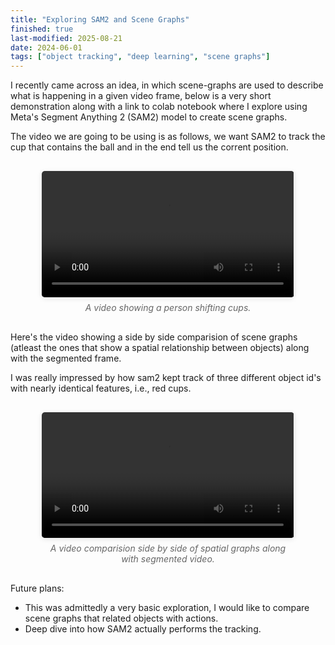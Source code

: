 ```yaml
---
title: "Exploring SAM2 and Scene Graphs" 
finished: true 
last-modified: 2025-08-21
date: 2024-06-01
tags: ["object tracking", "deep learning", "scene graphs"]
---
```


I recently came across an idea, in which scene-graphs are used to describe what is happening in a given video frame, below is a very short demonstration along with a link to colab notebook where I explore using Meta's Segment Anything 2 (SAM2) model to create scene graphs. 

The video we are going to be using is as follows, we want SAM2 to track the cup that contains the ball and in the end tell us the corrent position. 

<div style="display: flex; flex-direction: column; align-items: center; gap: 20px; margin: 30px 0;">
  <div style="width: 80%; max-width: 800px;">
    <figure style="margin: 0;">
      <video controls style="width: 100%; height: auto; border-radius: 5px; box-shadow: 0 2px 8px rgba(0,0,0,0.1);">
        <source src="/projects/assets/02_cups.mp4" type="video/mp4">
        Your browser does not support the video tag.
      </video>
      <figcaption style="text-align: center; font-style: italic; color: #666; margin-top: 8px;">
        A video showing a person shifting cups.
      </figcaption>
    </figure>
  </div>
</div>

Here's the video showing a side by side comparision of scene graphs (atleast the ones that show a spatial relationship between objects) along with the segmented frame. 

I was really impressed by how sam2 kept track of three different object id's with nearly identical features, i.e., red cups. 
<div style="display: flex; flex-direction: column; align-items: center; gap: 20px; margin: 30px 0;">
  <div style="width: 80%; max-width: 800px;">
    <figure style="margin: 0;">
      <video controls style="width: 100%; height: auto; border-radius: 5px; box-shadow: 0 2px 8px rgba(0,0,0,0.1);">
        <source src="/projects/assets/output_video_21.webm" type="video/webm">
        Your browser does not support the video tag.
      </video>
      <figcaption style="text-align: center; font-style: italic; color: #666; margin-top: 8px;">
        A video comparision side by side of spatial graphs along with segmented video.
      </figcaption>
    </figure>
  </div>
</div>

Future plans: 
- This was admittedly a very basic exploration, I would like to compare scene graphs that related objects with actions. 
- Deep dive into how SAM2 actually performs the tracking. 